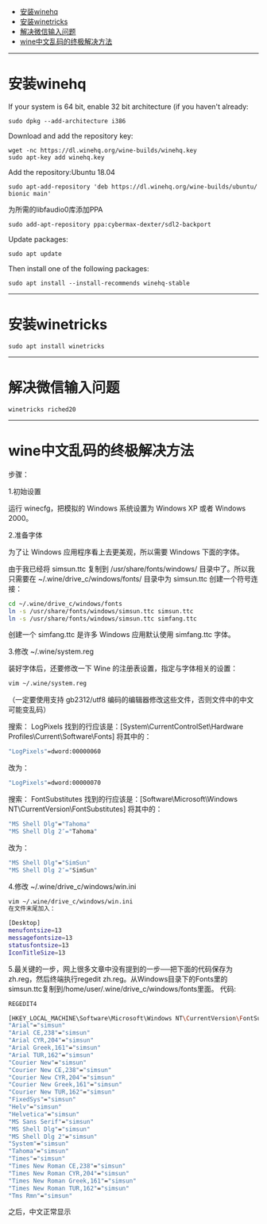 - [安装winehq](#%e5%ae%89%e8%a3%85winehq)
- [安装winetricks](#%e5%ae%89%e8%a3%85winetricks)
- [解决微信输入问题](#%e8%a7%a3%e5%86%b3%e5%be%ae%e4%bf%a1%e8%be%93%e5%85%a5%e9%97%ae%e9%a2%98)
- [wine中文乱码的终极解决方法](#wine%e4%b8%ad%e6%96%87%e4%b9%b1%e7%a0%81%e7%9a%84%e7%bb%88%e6%9e%81%e8%a7%a3%e5%86%b3%e6%96%b9%e6%b3%95)

---

# 安装winehq

If your system is 64 bit, enable 32 bit architecture (if you haven't already:

```shell
sudo dpkg --add-architecture i386  
```

Download and add the repository key:  

```shell
wget -nc https://dl.winehq.org/wine-builds/winehq.key  
sudo apt-key add winehq.key
```

Add the repository:Ubuntu 18.04  

```shell
sudo apt-add-repository 'deb https://dl.winehq.org/wine-builds/ubuntu/ bionic main'
```

为所需的libfaudio0库添加PPA

```shell
sudo add-apt-repository ppa:cybermax-dexter/sdl2-backport
```

Update packages:  

```shell
sudo apt update
```

Then install one of the following packages:

```shell
sudo apt install --install-recommends winehq-stable
```

---

# 安装winetricks

```shell
sudo apt install winetricks
```

---

# 解决微信输入问题

```shell
winetricks riched20
```

---

# wine中文乱码的终极解决方法

步骤：

1.初始设置

运行 winecfg，把模拟的 Windows 系统设置为 Windows XP 或者 Windows 2000。

2.准备字体

为了让 Windows 应用程序看上去更美观，所以需要 Windows 下面的字体。

由于我已经将 simsun.ttc 复制到 /usr/share/fonts/windows/ 目录中了。所以我只需要在 ~/.wine/drive_c/windows/fonts/ 目录中为 simsun.ttc 创建一个符号连接：

```bash
cd ~/.wine/drive_c/windows/fonts
ln -s /usr/share/fonts/windows/simsun.ttc simsun.ttc
ln -s /usr/share/fonts/windows/simsun.ttc simfang.ttc
```

创建一个 simfang.ttc 是许多 Windows 应用默认使用 simfang.ttc 字体。

3.修改 ~/.wine/system.reg

装好字体后，还要修改一下 Wine 的注册表设置，指定与字体相关的设置：

```bash
vim ~/.wine/system.reg
```

（一定要使用支持 gb2312/utf8 编码的编辑器修改这些文件，否则文件中的中文可能变乱码）

搜索： LogPixels
找到的行应该是：[System\\CurrentControlSet\\Hardware Profiles\\Current\\Software\\Fonts]
将其中的：

```bash
"LogPixels"=dword:00000060
```

改为：

```bash
"LogPixels"=dword:00000070
```

搜索： FontSubstitutes
找到的行应该是：[Software\\Microsoft\\Windows NT\\CurrentVersion\\FontSubstitutes]
将其中的：

```bash
"MS Shell Dlg"="Tahoma"
"MS Shell Dlg 2″="Tahoma"
```

改为：

```bash
"MS Shell Dlg"="SimSun"
"MS Shell Dlg 2″="SimSun"
```

4.修改 ~/.wine/drive_c/windows/win.ini

```bash
vim ~/.wine/drive_c/windows/win.ini
在文件末尾加入：
```

```bash
[Desktop]
menufontsize=13
messagefontsize=13
statusfontsize=13
IconTitleSize=13
```

5.最关键的一步，网上很多文章中没有提到的一步──把下面的代码保存为zh.reg，然后终端执行regedit zh.reg。从Windows目录下的Fonts里的simsun.ttc复制到/home/user/.wine/drive_c/windows/fonts里面。
代码:

```bash
REGEDIT4

[HKEY_LOCAL_MACHINE\Software\Microsoft\Windows NT\CurrentVersion\FontSubstitutes]
"Arial"="simsun"
"Arial CE,238"="simsun"
"Arial CYR,204"="simsun"
"Arial Greek,161"="simsun"
"Arial TUR,162"="simsun"
"Courier New"="simsun"
"Courier New CE,238"="simsun"
"Courier New CYR,204"="simsun"
"Courier New Greek,161"="simsun"
"Courier New TUR,162"="simsun"
"FixedSys"="simsun"
"Helv"="simsun"
"Helvetica"="simsun"
"MS Sans Serif"="simsun"
"MS Shell Dlg"="simsun"
"MS Shell Dlg 2"="simsun"
"System"="simsun"
"Tahoma"="simsun"
"Times"="simsun"
"Times New Roman CE,238"="simsun"
"Times New Roman CYR,204"="simsun"
"Times New Roman Greek,161"="simsun"
"Times New Roman TUR,162"="simsun"
"Tms Rmn"="simsun"
```

之后，中文正常显示
